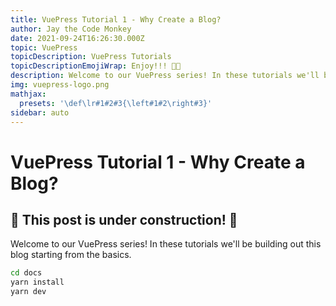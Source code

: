 ```yaml
---
title: VuePress Tutorial 1 - Why Create a Blog?
author: Jay the Code Monkey
date: 2021-09-24T16:26:30.000Z
topic: VuePress
topicDescription: VuePress Tutorials
topicDescriptionEmojiWrap: Enjoy!!! 🍌🐒
description: Welcome to our VuePress series! In these tutorials we'll be building out this blog starting from the basics...
img: vuepress-logo.png
mathjax:
  presets: '\def\lr#1#2#3{\left#1#2\right#3}'
sidebar: auto
---
```


# VuePress Tutorial 1 - Why Create a Blog?

<PostDetails :author="$frontmatter.author" :posted="$frontmatter.date" :updated="$page.lastUpdated" />

## 🚧 This post is under construction! 🚧

Welcome to our VuePress series! In these tutorials we'll be building out this blog starting from the basics.

<code-group>
<code-block title="Installing">

```sh
cd docs
yarn install
yarn dev
```

</code-block>
</code-group>

<pagination v-if="!loading" :prevLink="prevLink" :nextLink="nextLink" />

<script>
import { prevAndNextLinks } from '../.vuepress/theme/util'

export default {

  data() {
    return {
      prevLink: '',
      nextLink: '',
      loading: true
    }
  },

  created() {
    let links = prevAndNextLinks(this.$page.key, this.$frontmatter.topic, this.$postPagination)
    this.prevLink = links.prevLink
    this.nextLink = links.nextLink
    this.loading = false
  }
}
</script>
